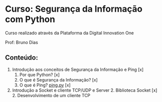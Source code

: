 # Curso: Segurança da Informação com Python
 
Curso realizado atravès da Plataforma da Digital Innovation One

Prof: Bruno Dias

## Conteúdo:

1. Introdução aos conceitos de Segurança da Informação e Ping [x]
	1. Por que Python? [x]
	1. O que é Segurança da Informação? [x]
	1. O que é Ping? [ping.py](ping.py) [x]
2. Introdução a Socket e cliente TCP/UDP e Server
	2. Biblioteca Socket [x]
	2. Desenvolvimento de um cliente TCP